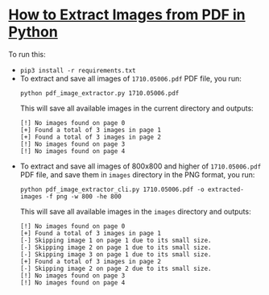 # [How to Extract Images from PDF in Python]()
To run this:
- `pip3 install -r requirements.txt`
- To extract and save all images of `1710.05006.pdf` PDF file, you run:
    ```
    python pdf_image_extractor.py 1710.05006.pdf
    ```
    This will save all available images in the current directory and outputs:
    ```
    [!] No images found on page 0
    [+] Found a total of 3 images in page 1
    [+] Found a total of 3 images in page 2
    [!] No images found on page 3
    [!] No images found on page 4
    ```
- To extract and save all images of 800x800 and higher of `1710.05006.pdf` PDF file, and save them in `images` directory in the PNG format, you run:
    ```
    python pdf_image_extractor_cli.py 1710.05006.pdf -o extracted-images -f png -w 800 -he 800
    ```
    This will save all available images in the `images` directory and outputs:
    ```
    [!] No images found on page 0
    [+] Found a total of 3 images in page 1
    [-] Skipping image 1 on page 1 due to its small size.
    [-] Skipping image 2 on page 1 due to its small size.
    [-] Skipping image 3 on page 1 due to its small size.
    [+] Found a total of 3 images in page 2
    [-] Skipping image 2 on page 2 due to its small size.
    [!] No images found on page 3
    [!] No images found on page 4
    ```

